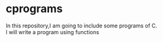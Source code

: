 # cprograms
In this repository,I am going to include some programs of C.
<br>
I will write a program using functions
